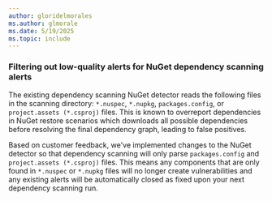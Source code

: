 ```yaml
---
author: gloridelmorales
ms.author: glmorale
ms.date: 5/19/2025
ms.topic: include
---
```


### Filtering out low-quality alerts for NuGet dependency scanning alerts

The existing dependency scanning NuGet detector reads the following files in the scanning directory: `*.nuspec`, `*.nupkg`, `packages.config`, or `project.assets (*.csproj)` files. This is known to overreport dependencies in NuGet restore scenarios which downloads all possible dependencies before resolving the final dependency graph, leading to false positives.

Based on customer feedback, we've implemented changes to the NuGet detector so that dependency scanning will only parse `packages.config` and `project.assets (*.csproj)` files. This means any components that are only found in `*.nuspec` or `*.nupkg` files will no longer create vulnerabilities and any existing alerts will be automatically closed as fixed upon your next dependency scanning run.